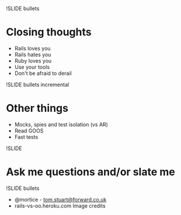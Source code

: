 !SLIDE bullets
# Closing thoughts #
* Rails loves you
* Rails hates you
* Ruby loves you
* Use your tools
* Don't be afraid to derail

!SLIDE bullets incremental
# Other things #
* Mocks, spies and test isolation (vs AR)
* Read GOOS
* Fast tests

!SLIDE
# Ask me questions and/or slate me #

!SLIDE bullets
* @mortice - tom.stuart@forward.co.uk
* rails-vs-oo.heroku.com
Image credits
